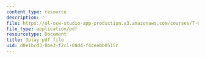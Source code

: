 ```yaml
---
content_type: resource
description: ''
file: https://ol-ocw-studio-app-production.s3.amazonaws.com/courses/7-016-introductory-biology-fall-2018/d0e1bcd38be3f2c108d4f4ceebb0515c_qtGHKiAROig.pdf
file_type: application/pdf
resourcetype: Document
title: 3play pdf file
uid: d0e1bcd3-8be3-f2c1-08d4-f4ceebb0515c
---
```


